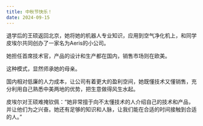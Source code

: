```yaml
---
title: 中秋节快乐！
date: 2024-09-15
---
```


退学后的王硕返回北京，她将她的机器人专业知识，应用到空气净化机上，和同学皮埃尔共同创办了一家名为Aeris的小公司。

她担任首席技术官，产品的设计和生产都在国内，销售市场则在欧美。

这种模式，显然师承她的母亲。

国内相对低廉的人力成本，让公司有着更大的盈利空间，她既懂技术又懂销售，充分利用自己熟悉中美两地的优势，把生意做得风生水起。

皮埃尔对王硕难掩钦佩：“她非常擅于向不太懂技术的人介绍自己的技术和产品，并让他们为之兴奋。她还有足够的知识和人脉，让我们能在合适的时间接触到合适的人。”